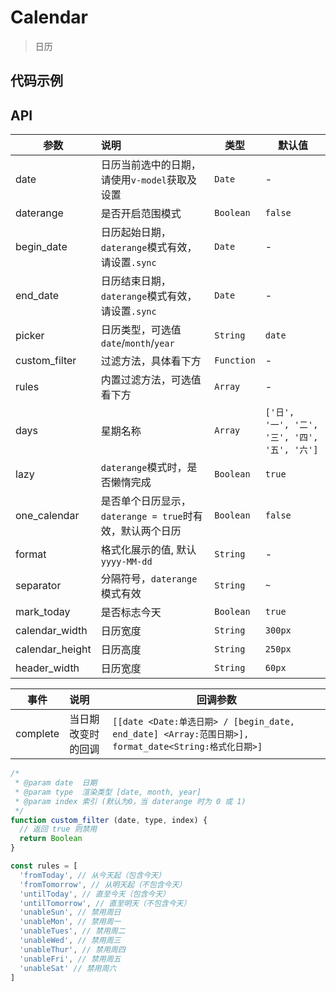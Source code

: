 # Calendar

> 日历

## 代码示例

<test></test>

<script>
  import test from '@/pages/demo/Calendar.vue';

  export default {
    components: {
      test
    }
  }
</script>

## API

| 参数 | 说明 | 类型 | 默认值 |
| ----|:-----| ---- | ---- |
| date | 日历当前选中的日期，请使用`v-model`获取及设置  | `Date` | - |
| daterange | 是否开启范围模式 | `Boolean` | `false` |
| begin_date | 日历起始日期，`daterange`模式有效，请设置`.sync`  | `Date` | - |
| end_date | 日历结束日期，`daterange`模式有效，请设置`.sync`  | `Date` | - |
| picker | 日历类型，可选值`date`/`month`/`year` | `String` | `date` |
| custom_filter | 过滤方法，具体看下方 | `Function` | - |
| rules | 内置过滤方法，可选值看下方 | `Array` | - |
| days | 星期名称 | `Array` | `['日', '一', '二', '三', '四', '五', '六']` |
| lazy |  `daterange`模式时，是否懒惰完成 | `Boolean` | `true` |
| one_calendar | 是否单个日历显示，`daterange = true`时有效，默认两个日历 | `Boolean` | `false` |
| format | 格式化展示的值, 默认`yyyy-MM-dd` | `String` | - |
| separator | 分隔符号，`daterange`模式有效 | `String` | ` ~ ` |
| mark_today | 是否标志今天 | `Boolean` | `true` |
| calendar_width | 日历宽度 | `String` | `300px` |
| calendar_height | 日历高度 | `String` | `250px` |
| header_width | 日历宽度 | `String` | `60px` |

| 事件 | 说明 | 回调参数 |
| ----|:-----| ---- |
| complete | 当日期改变时的回调 | `[[date <Date:单选日期> / [begin_date, end_date] <Array:范围日期>], format_date<String:格式化日期>]` |

```js
/*
 * @param date  日期
 * @param type  渲染类型 [date, month, year]
 * @param index 索引 (默认为0，当 daterange 时为 0 或 1)
 */
function custom_filter (date, type, index) {
  // 返回 true 则禁用
  return Boolean
}

const rules = [
  'fromToday', // 从今天起（包含今天）
  'fromTomorrow', // 从明天起（不包含今天）
  'untilToday', // 直至今天（包含今天）
  'untilTomorrow', // 直至明天（不包含今天）
  'unableSun', // 禁用周日
  'unableMon', // 禁用周一
  'unableTues', // 禁用周二
  'unableWed', // 禁用周三
  'unableThur', // 禁用周四
  'unableFri', // 禁用周五
  'unableSat' // 禁用周六
]
```


